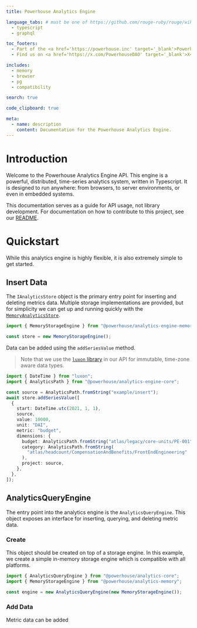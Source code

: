 ```yaml
---
title: Powerhouse Analytics Engine

language_tabs: # must be one of https://github.com/rouge-ruby/rouge/wiki/List-of-supported-languages-and-lexers
  - typescript
  - graphql

toc_footers:
  - Part of the <a href='https://powerhouse.inc' target='_blank'>Powerhouse</a> toolkit.
  - Find us on <a href='https://x.com/PowerhouseDAO' target='_blank'>X</a>!

includes:
  - memory
  - browser
  - pg
  - compatibility

search: true

code_clipboard: true

meta:
  - name: description
    content: Documentation for the Powerhouse Analytics Engine.
---
```


# Introduction

Welcome to the Powerhouse Analytics Engine API. This engine is a powerful, distributed, time-series analytics system, written in Typescript. It is designed to run anywhere: from browsers, to server environments, or even in embedded systems.

This documentation serves as a guide for API usage, not library development. For documentation on how to contribute to this project, see our [README](https://github.com/powerhouse-inc/analytics-engine/blob/main/README.md).

# Quickstart

While this analytics engine is highly flexible, it is also extremely simple to get started.

## Insert Data

The `IAnalyticsStore` object is the primary entry point for inserting and deleting metrics data. Multiple storage implementations are provided, but for simplicity we can get up and running quickly with the [`MemoryAnalyticsStore`](#memory).

```typescript
import { MemoryStorageEngine } from "@powerhouse/analytics-engine-memory";

const store = new MemoryStorageEngine();
```

Data can be added using the `addSeriesValue` method.

> Note that we use the [`luxon` library](https://moment.github.io/luxon/#/) in our API for immutable, time-zone aware data types.

```typescript
import { DateTime } from "luxon";
import { AnalyticsPath } from "@powerhouse/analytics-engine-core";

const source = AnalyticsPath.fromString("example/insert");
await store.addSeriesValue([
  {
    start: DateTime.utc(2021, 1, 1),
    source,
    value: 10000,
    unit: "DAI",
    metric: "budget",
    dimensions: {
      budget: AnalyticsPath.fromString("atlas/legacy/core-units/PE-001"),
      category: AnalyticsPath.fromString(
        "atlas/headcount/CompensationAndBenefits/FrontEndEngineering"
      ),
      project: source,
    },
  },
]);
```

## AnalyticsQueryEngine

The entry point into the analytics engine is the `AnalyticsQueryEngine`. This object exposes an interface for inserting, querying, and deleting metric data.

### Create

This object should be created on top of a storage engine. In this example, we create a simple in-memory storage engine which is compatible with all platforms.

```typescript
import { AnalyticsQueryEngine } from "@powerhouse/analytics-core";
import { MemoryStorageEngine } from "@powerhouse/analytics-memory";

const engine = new AnalyticsQueryEngine(new MemoryStorageEngine());
```

### Add Data

Metric data can be added
